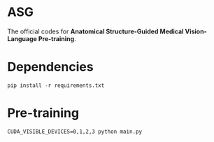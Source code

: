 # ASG
The official codes for **Anatomical Structure-Guided Medical Vision-Language Pre-training**.
# Dependencies
```
pip install -r requirements.txt
```
# Pre-training
```
CUDA_VISIBLE_DEVICES=0,1,2,3 python main.py
```
